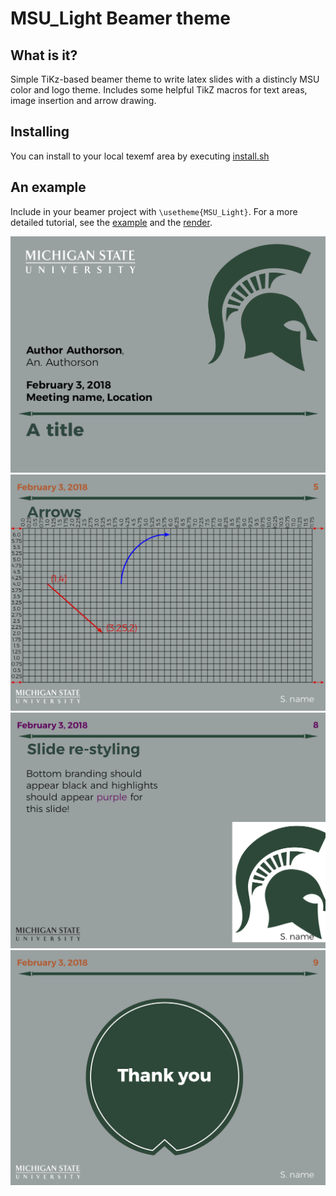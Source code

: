 # MSU_Light Beamer theme

## What is it?

Simple TiKz-based beamer theme to write latex slides
with a distincly MSU color and logo theme. Includes
some helpful TikZ macros for text areas, image insertion
and arrow drawing.

## Installing

You can install to your local texemf area by executing [install.sh](./install.sh)

## An example

Include in your beamer project with `\usetheme{MSU_Light}`.
For a more detailed tutorial, see the [example](./slides.template.tex)
and the [render](./slides.template.pdf).

![Title](./title.png)
![Arrows](./arrows.png)
![Restyle](./restyle.png)
![Thankyou](./thankyou.png)

